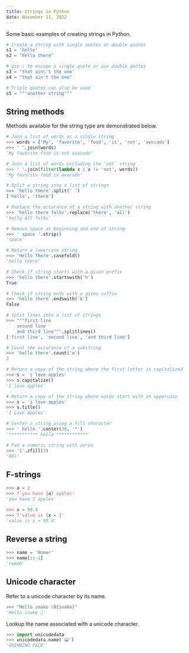 ```yaml
---
title: Strings in Python
date: November 11, 2022
---
```


Some basic examples of creating strings in Python.

```python
# Create a string with single quotes or double quotes
s1 = 'hello'
s2 = "hello there"

# Use \ to escape a single quote or use double quotes
s3 = 'that ain\'t the one'
s4 = "that ain't the one"

# Triple quotes can also be used
s5 = """another string"""
```

## String methods

Methods available for the string type are demonstrated below.

```python
# Join a list of words as a single string
>>> words = ['My', 'favorite', 'food', 'is', 'not', 'avocado']
>>> ' '.join(words)
'My favorite food is not avocado'

# Join a list of words excluding the `not` string
>>> ' '.join(filter(lambda x : x != 'not', words))
'My favorite food is avocado'
```

```python
# Split a string into a list of strings
>>> 'hello there'.split(' ')
['hello', 'there']
```

```python
# Replace the occurance of a string with another string
>>> 'hello there folks'.replace('there', 'all')
'hello all folks'
```

```python
# Remove space at beginning and end of string
>>> ' space '.strip()
'space'
```

```python
# Return a lowercase string
>>> 'Hello There'.casefold()
'hello there'
```

```python
# Check if string starts with a given prefix
>>> 'hello there'.startswith('h')
True

# Check if string ends with a given suffix
>>> 'hello there'.endswith('k')
False
```

```python
# Split lines into a list of strings
>>> """first line
    second line
    and third line""".splitlines()
['first line', 'second line', 'and third line']
```

```python
# Count the occurance of a substring
>>> 'hello there'.count('e')
3
```

```python
# Return a copy of the string where the first letter is capitalized
>>> s = 'i love apples'
>>> s.capitalize()
'I love apples'
```

```python
# Return a copy of the string where words start with an uppercase
>>> s = 'i love apples'
>>> s.title()
'I Love Apples'
```

```python
# Center a string using a fill character
>>> ' hello '.center(30, '*')
'*********** hello ************'
```

```python
# Pad a numeric string with zeros
>>> '1'.zfill(3)
'001'
```

## F-strings

```python
>>> a = 2
>>> f'you have {a} apples'
'you have 2 apples'

>>> x = 99.4
>>> f'value is {x = }'
'value is x = 99.4'
```

## Reverse a string

```python
>>> name = 'Homer'
>>> name[::-1]
'remoH'
```

## Unicode character

Refer to a unicode character by its name.

```python
>>> "Hello snake \N{snake}"
'Hello snake 🐍'
```

Lookup the name associated with a unicode character.

```python
>>> import unicodedata
>>> unicodedata.name('😀')
'GRINNING FACE'
```
